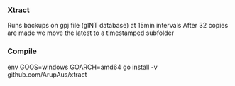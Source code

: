 ### Xtract 
Runs backups on gpj file (gINT database) at 15min intervals
After 32 copies are made we move the latest to a timestamped subfolder


### Compile
env GOOS=windows GOARCH=amd64 go install -v github.com/ArupAus/xtract
